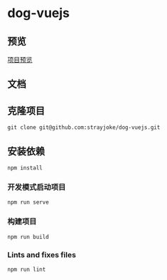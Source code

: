 # dog-vuejs

## 预览
[项目预览](https://strayjoke.github.io/dog-vuejs/)

## 文档

## 克隆项目
```
git clone git@github.com:strayjoke/dog-vuejs.git
```

## 安装依赖
```
npm install
```

### 开发模式启动项目
```
npm run serve
```

### 构建项目
```
npm run build
```

### Lints and fixes files
```
npm run lint
```
